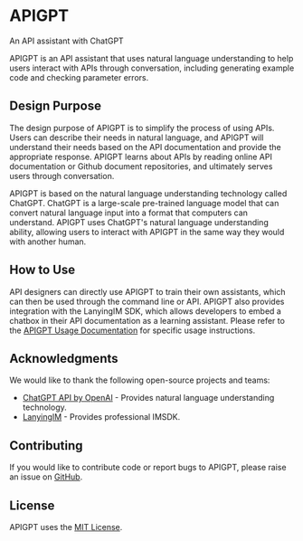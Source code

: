 # APIGPT
An API assistant with ChatGPT

APIGPT is an API assistant that uses natural language understanding to help users interact with APIs through conversation, including generating example code and checking parameter errors.

## Design Purpose

The design purpose of APIGPT is to simplify the process of using APIs. Users can describe their needs in natural language, and APIGPT will understand their needs based on the API documentation and provide the appropriate response. APIGPT learns about APIs by reading online API documentation or Github document repositories, and ultimately serves users through conversation.

APIGPT is based on the natural language understanding technology called ChatGPT. ChatGPT is a large-scale pre-trained language model that can convert natural language input into a format that computers can understand. APIGPT uses ChatGPT's natural language understanding ability, allowing users to interact with APIGPT in the same way they would with another human.

## How to Use

API designers can directly use APIGPT to train their own assistants, which can then be used through the command line or API. APIGPT also provides integration with the LanyingIM SDK, which allows developers to embed a chatbox in their API documentation as a learning assistant. Please refer to the [APIGPT Usage Documentation](USEAGE.md) for specific usage instructions.

## Acknowledgments

We would like to thank the following open-source projects and teams:

- [ChatGPT API by OpenAI](https://openai.com) - Provides natural language understanding technology.
- [LanyingIM](https://lanyingim.com) - Provides professional IMSDK.

## Contributing

If you would like to contribute code or report bugs to APIGPT, please raise an issue on [GitHub](https://github.com/ericliang/APIGPT/issues).

## License

APIGPT uses the [MIT License](LICENSE.md).
